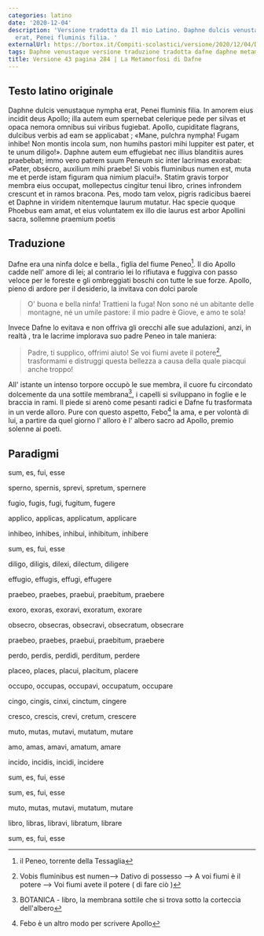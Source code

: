 ```yaml
---
categories: latino
date: '2020-12-04'
description: 'Versione tradotta da Il mio Latino. Daphne dulcis venustaque nympha
  erat, Penei fluminis filia. '
externalUrl: https://bortox.it/Compiti-scolastici/versione/2020/12/04/Dafne-la-metamorfosi.html
tags: Daphne venustaque versione traduzione tradotta dafne daphne metamorfosi
title: Versione 43 pagina 284 | La Metamorfosi di Dafne
---
```


## Testo latino originale

Daphne dulcis venustaque nympha erat, Penei fluminis filia. In amorem eius incidit deus Apollo; illa autem eum spernebat celerique pede per silvas et opaca nemora omnibus sui viribus fugiebat. Apollo, cupiditate flagrans, dulcibus verbis ad eam se applicabat ; «Mane, pulchra nympha! Fugam inhibe! Non montis incola sum, non humihs pastori mihi luppiter est pater, et te unum diligo!». Daphne autem eum effugiebat nec illius blanditiis aures praebebat; immo vero patrem suum Peneum sic inter lacrimas exorabat: «Pater, obsécro, auxilium mihi praebe! Si  vobis fluminibus numen est, muta me et perde istam figuram qua nimium placui!». Statim gravis torpor membra eius occupat, mollepectus cingìtur tenui libro, crines infrondem crescunt et in ramos bracona. Pes, modo tam velox, pigris radicibus baerei et Daphne in viridem nitentemque laurum mutatur. Hac specie quoque Phoebus eam amat, et eius voluntatem ex illo die  laurus est arbor Apollini sacra, sollemne praemium poetis

## Traduzione

Dafne era una ninfa dolce e bella., figlia del fiume Peneo[^1]. Il dio Apollo cadde nell' amore di lei; al contrario lei lo rifiutava e fuggiva con passo veloce per le foreste e gli ombreggiati boschi con tutte le sue forze. Apollo, pieno di ardore per il desiderio, la invitava con dolci parole

> O' buona e bella ninfa! Trattieni la fuga! Non sono né un abitante delle montagne, né un umile pastore: il mio padre è Giove, e amo te sola!

Invece Dafne lo evitava e non offriva gli orecchi alle sue adulazioni, anzi, in realtà , tra le lacrime implorava suo padre Peneo in tale maniera:

>Padre, ti supplico, offrimi aiuto! Se voi fiumi avete il potere[^2], trasformami e distruggi questa bellezza a causa della quale piacqui anche troppo!

All' istante un intenso torpore occupò le sue membra, il cuore fu circondato dolcemente da una sottile membrana[^3], i capelli si sviluppano in foglie e le braccia in rami. Il piede si arenò 
come pesanti radici e Dafne fu trasformata in un verde alloro.   Pure con questo aspetto, Febo[^4] la ama, e per volontà di lui, a partire da quel giorno l' alloro è l' albero sacro ad Apollo, premio solenne ai poeti.

## Paradigmi

sum, es, fui, esse

sperno, spernis, sprevi, spretum, spernere

fugio, fugis, fugi, fugitum, fugere

applico, applicas, applicatum, applicare

inhibeo, inhibes, inhibui, inhibitum, inhibere

sum, es, fui, esse

diligo, diligis, dilexi, dilectum, diligere

effugio, effugis, effugi, effugere

praebeo, praebes, praebui, praebitum, praebere

exoro, exoras, exoravi, exoratum, exorare

obsecro, obsecras, obsecravi, obsecratum, obsecrare

praebeo, praebes, praebui, praebitum, praebere

perdo, perdis, perdidi, perditum, perdere

placeo, places, placui, placitum, placere

occupo, occupas, occupavi, occupatum, occupare

cingo, cingis, cinxi, cinctum, cingere

cresco, crescis, crevi, cretum, crescere

muto, mutas, mutavi, mutatum, mutare

amo, amas, amavi, amatum, amare

incido, incidis, incidi, incidere

sum, es, fui, esse

sum, es, fui, esse

muto, mutas, mutavi, mutatum, mutare

libro, libras, libravi, libratum, librare

sum, es, fui, esse

[^1]: il Peneo, torrente della Tessaglia
[^2]:   Vobis fluminibus est numen--> Dativo di possesso --> A voi fiumi è il potere --> Voi fiumi avete il potere ( di fare ciò ) 
[^3]: BOTANICA -  libro, la membrana sottile che si trova sotto la corteccia dell'albero
[^4]: Febo è un altro modo per scrivere Apollo